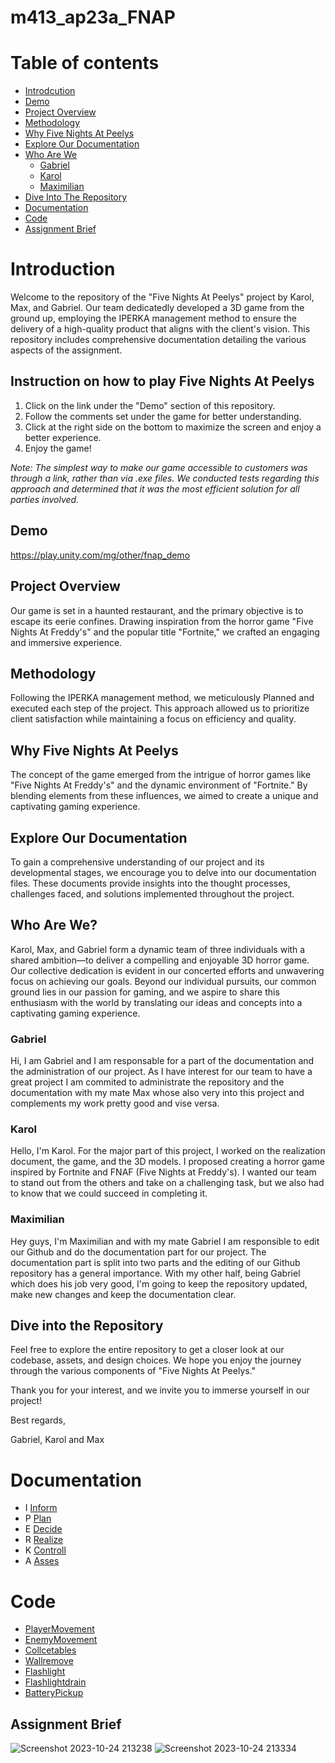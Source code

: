 # m413_ap23a_FNAP

# Table of contents

* [Introdcution](#introduction)
* [Demo](#demo)
* [Project Overview](#project-overview)
* [Methodology](#methodology)
* [Why Five Nights At Peelys](#why-five-nights-at-peelys)
* [Explore Our Documentation](#explore-our-documentation)
* [Who Are We](#who-are-we)
  * [Gabriel](#gabriel)
  * [Karol](#karol)
  * [Maximilian](#maximilian)
* [Dive Into The Repository](#dive-into-the-repository)
* [Documentation](#documentation)
* [Code](#code)
* [Assignment Brief](#assignment-brief)

# Introduction
Welcome to the repository of the "Five Nights At Peelys" project by Karol, Max, and Gabriel. Our team dedicatedly developed a 3D game from the ground up, employing the IPERKA management method to ensure the delivery of a high-quality product that aligns with the client's vision. This repository includes comprehensive documentation detailing the various aspects of the assignment.

## Instruction on how to play Five Nights At Peelys

1. Click on the link under the "Demo" section of this repository.
2. Follow the comments set under the game for better understanding.
3. Click at the right side on the bottom to maximize the screen and enjoy a better experience.
4. Enjoy the game!

*Note: The simplest way to make our game accessible to customers was through a link, rather than via .exe files. We conducted tests regarding this approach and determined that it was the most efficient solution for all parties involved.*

## Demo
https://play.unity.com/mg/other/fnap_demo

## Project Overview
Our game is set in a haunted restaurant, and the primary objective is to escape its eerie confines. Drawing inspiration from the horror game "Five Nights At Freddy's" and the popular title "Fortnite," we crafted an engaging and immersive experience.

## Methodology
Following the IPERKA management method, we meticulously Planned and executed each step of the project. This approach allowed us to prioritize client satisfaction while maintaining a focus on efficiency and quality.

## Why Five Nights At Peelys
The concept of the game emerged from the intrigue of horror games like "Five Nights At Freddy's" and the dynamic environment of "Fortnite." By blending elements from these influences, we aimed to create a unique and captivating gaming experience.

## Explore Our Documentation
To gain a comprehensive understanding of our project and its developmental stages, we encourage you to delve into our documentation files. These documents provide insights into the thought processes, challenges faced, and solutions implemented throughout the project.


## Who Are We?
Karol, Max, and Gabriel form a dynamic team of three individuals with a shared ambition—to deliver a compelling and enjoyable 3D horror game. Our collective dedication is evident in our concerted efforts and unwavering focus on achieving our goals. Beyond our individual pursuits, our common ground lies in our passion for gaming, and we aspire to share this enthusiasm with the world by translating our ideas and concepts into a captivating gaming experience.

### Gabriel
Hi, I am Gabriel and I am responsable for a part of the documentation and the administration of our project. As I have interest for our team to have a great project I am commited to administrate the repository and the documentation with my mate Max whose also very into this project and complements my work pretty good and vise versa.

### Karol
Hello, I'm Karol. For the major part of this project, I worked on the realization document, the game, and the 3D models. I proposed creating a horror game inspired by Fortnite and FNAF (Five Nights at Freddy's). I wanted our team to stand out from the others and take on a challenging task, but we also had to know that we could succeed in completing it.

### Maximilian
Hey guys, I'm Maximilian and with my mate Gabriel I am responsible to edit our Github and do the documentation part for our project. The documentation part is split into two parts and the editing of our Github repository has a general importance. With my other half, being Gabriel which does his job very good, I'm going to keep the repository updated, make new changes and keep the documentation clear.

## Dive into the Repository
Feel free to explore the entire repository to get a closer look at our codebase, assets, and design choices. We hope you enjoy the journey through the various components of "Five Nights At Peelys."

Thank you for your interest, and we invite you to immerse yourself in our project!

Best regards,

Gabriel, Karol and Max


# Documentation
* I [Inform]
* P [Plan]
* E [Decide]
* R [Realize] 
* K [Controll]
* A [Asses]
  
# Code
* [PlayerMovement]
* [EnemyMovement]
* [Collcetables]
* [Wallremove]
* [Flashlight]
* [Flashlightdrain]
* [BatteryPickup]















[Inform]: https://github.com/Maximilian-Noethe/m413_ap23a_FNAP/tree/main/01_documentation/i-nform/inform.md
[Plan]: https://github.com/Maximilian-Noethe/m413_ap23a_FNAP/tree/main/01_documentation/p-lan/plan.md
[Decide]: https://github.com/Maximilian-Noethe/m413_ap23a_FNAP/tree/main/01_documentation/e-decide/decision.md
[Realize]: https://github.com/Maximilian-Noethe/m413_ap23a_FNAP/tree/main/01_documentation/r-ealise/realization.md
[Controll]: https://github.com/Maximilian-Noethe/m413_ap23a_FNAP/tree/main/01_documentation/k-controll/controlling.md
[Asses]: https://github.com/Maximilian-Noethe/m413_ap23a_FNAP/blob/main/01_documentation/a-sses/asses.md

## Assignment Brief

![Screenshot 2023-10-24 213238](https://github.com/Maximilian-Noethe/m413_ap23a_FNAP/assets/142780256/b6916174-d9b7-496e-9c46-81e19ae87a64)
![Screenshot 2023-10-24 213334](https://github.com/Maximilian-Noethe/m413_ap23a_FNAP/assets/142780256/2570f278-4416-4356-8db5-4409ddd02848)




[PlayerMovement]: https://github.com/Maximilian-Noethe/m413_ap23a_FNAP/blob/main/Code/PlayerMovement.cs
[EnemyMovement]: https://github.com/Maximilian-Noethe/m413_ap23a_FNAP/blob/main/Code/EnemyMovement.cs
[Collcetables]: https://github.com/Maximilian-Noethe/m413_ap23a_FNAP/blob/main/Code/Collectables.cs
[Mask]: https://github.com/Maximilian-Noethe/m413_ap23a_FNAP/blob/main/Code/Mask.cs
[Wallremove]: https://github.com/Maximilian-Noethe/m413_ap23a_FNAP/blob/main/Code/Wallremove.cs
[Flashlight]: https://github.com/Maximilian-Noethe/m413_ap23a_FNAP/blob/main/Code/Flashlight.cs
[Flashlightdrain]: https://github.com/Maximilian-Noethe/m413_ap23a_FNAP/blob/main/Code/Flashlightdrain.cs
[BatteryPickup]: https://github.com/Maximilian-Noethe/m413_ap23a_FNAP/blob/main/Code/BatteryPickup.cs



